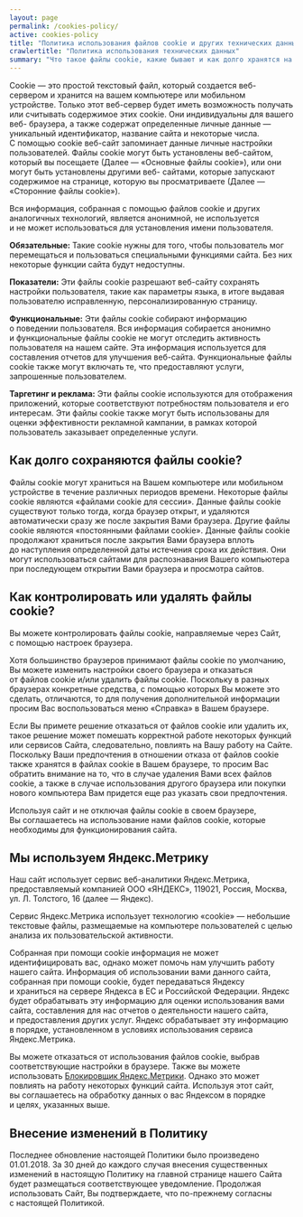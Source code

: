 ```yaml
---
layout: page
permalink: /cookies-policy/
active: cookies-policy
title: "Политика использования файлов cookie и других технических данных"
crawlertitle: "Политика использования технических данных"
summary: "Что такое файлы cookie, какие бывают и как долго хранятся на компьютере. Как можно управлять файлами cookie. Яндекс.Метрика."
---
```


Cookie&nbsp;&mdash; это простой текстовый файл, который создается веб-сервером и&nbsp;хранится на&nbsp;вашем компьютере или мобильном устройстве. Только этот веб-сервер будет иметь возможность получать или считывать содержимое этих сookie. Они индивидуальны для вашего веб- браузера, а&nbsp;также содержат определенные личные данные&nbsp;&mdash; уникальный идентификатор, название сайта и&nbsp;некоторые числа. С&nbsp;помощью cookie веб-сайт запоминает данные личные настройки пользователей. Файлы сookie могут быть установлены веб-сайтом, который вы&nbsp;посещаете (Далее&nbsp;&mdash; &laquo;Основные файлы сookie&raquo;), или они могут быть установлены другими веб- сайтами, которые запускают содержимое на&nbsp;странице, которую вы&nbsp;просматриваете (Далее&nbsp;&mdash; &laquo;Сторонние файлы сookie&raquo;).

Вся информация, собранная с&nbsp;помощью файлов cookie и&nbsp;других аналогичных технологий, является анонимной, не&nbsp;используется и&nbsp;не&nbsp;может использоваться для установления имени пользователя.

**Обязательные:** Такие сookie нужны для того, чтобы пользователь мог перемещаться и&nbsp;пользоваться специальными функциями сайта. Без них некоторые функции сайта будут недоступны.

**Показатели:** Эти файлы сookie разрешают веб-сайту сохранять настройки пользователя, такие как параметры языка, в&nbsp;итоге выдавая пользователю исправленную, персонализированную страницу.

**Функциональные:** Эти файлы сookie собирают информацию о&nbsp;поведении пользователя. Вся информация собирается анонимно и&nbsp;функциональные файлы сookie не&nbsp;могут отследить активность пользователя на&nbsp;нашем сайте. Эта информация используется для составления отчетов для улучшения веб-сайта. Функциональные файлы сookie также могут включать&nbsp;те, что предоставляют услуги, запрошенные пользователем.

**Таргетинг и&nbsp;реклама:** Эти файлы сookie используются для отображения приложений, которые соответствуют потребностям пользователя и&nbsp;его интересам. Эти файлы сookie также могут быть использованы для оценки эффективности рекламной кампании, в&nbsp;рамках которой пользователь заказывает определенные услуги.

Как долго сохраняются файлы cookie?
-----------------------------------
Файлы cookie могут храниться на&nbsp;Вашем компьютере или мобильном устройстве в&nbsp;течение различных периодов времени. Некоторые файлы cookie являются &laquo;файлами cookie для сессии&raquo;. Данные файлы cookie существуют только тогда, когда браузер открыт, и&nbsp;удаляются автоматически сразу&nbsp;же после закрытия Вами браузера. Другие файлы cookie являются &laquo;постоянными файлами cookie&raquo;. Данные файлы cookie продолжают храниться после закрытия Вами браузера вплоть до&nbsp;наступления определенной даты истечения срока их&nbsp;действия. Они могут использоваться сайтами для распознавания Вашего компьютера при последующем открытии Вами браузера и&nbsp;просмотра сайтов.

Как контролировать или удалять файлы cookie?
--------------------------------------------
Вы&nbsp;можете контролировать файлы cookie, направляемые через Сайт, с&nbsp;помощью настроек браузера.

Хотя большинство браузеров принимают файлы cookie по&nbsp;умолчанию, Вы&nbsp;можете изменить настройки своего браузера и&nbsp;отказаться от&nbsp;файлов cookie и/или удалить файлы cookie. Поскольку в&nbsp;разных браузерах конкретные средства, с&nbsp;помощью которых&nbsp;Вы можете это сделать, отличаются, то&nbsp;для получения дополнительной информации просим Вас воспользоваться меню &laquo;Справка&raquo; в&nbsp;Вашем браузере.

Если Вы&nbsp;примете решение отказаться от&nbsp;файлов cookie или удалить&nbsp;их, такое решение может помешать корректной работе некоторых функций или сервисов Сайта, следовательно, повлиять на&nbsp;Вашу работу на&nbsp;Сайте. Поскольку Ваши предпочтения в
отношении отказа от&nbsp;файлов cookie также хранятся в&nbsp;файлах cookie в&nbsp;Вашем браузере, то&nbsp;просим Вас обратить внимание на&nbsp;то, что в&nbsp;случае удаления Вами всех файлов cookie, а&nbsp;также в&nbsp;случае использования другого браузера или покупки нового компьютера Вам придется еще раз указать свои предпочтения.

Используя сайт и&nbsp;не&nbsp;отключая файлы cookie в&nbsp;своем браузере, Вы&nbsp;соглашаетесь на&nbsp;использование нами файлов cookie, которые необходимы для функционирования сайта.

Мы&nbsp;используем Яндекс.Метрику
---------------------------------
Наш сайт использует сервис веб-аналитики Яндекс.Метрика, предоставляемый компанией ООО &laquo;ЯНДЕКС&raquo;, 119021, Россия, Москва, ул. Л.&nbsp;Толстого, 16&nbsp;(далее&nbsp;&mdash; Яндекс).

Сервис Яндекс.Метрика использует технологию &laquo;cookie&raquo;&nbsp;&mdash; небольшие текстовые файлы, размещаемые на&nbsp;компьютере пользователей с&nbsp;целью анализа их&nbsp;пользовательской активности.

Собранная при помощи cookie информация не&nbsp;может идентифицировать вас, однако может помочь нам улучшить работу нашего сайта. Информация об&nbsp;использовании вами данного сайта, собранная при помощи cookie, будет передаваться Яндексу и&nbsp;храниться на&nbsp;сервере Яндекса в&nbsp;ЕС и&nbsp;Российской Федерации. Яндекс будет обрабатывать эту информацию для оценки использования вами сайта, составления для нас отчетов о&nbsp;деятельности нашего сайта, и&nbsp;предоставления других услуг. Яндекс обрабатывает эту информацию в&nbsp;порядке, установленном в&nbsp;условиях использования сервиса Яндекс.Метрика.

Вы&nbsp;можете отказаться от&nbsp;использования файлов cookie, выбрав соответствующие настройки в&nbsp;браузере. Также вы&nbsp;можете использовать [Блокировщик Яндекс.Метрики][metrica]. Однако это может повлиять на&nbsp;работу некоторых функций сайта. Используя этот сайт, вы&nbsp;соглашаетесь на&nbsp;обработку данных о&nbsp;вас Яндексом в&nbsp;порядке и&nbsp;целях, указанных выше.

Внесение изменений в&nbsp;Политику
----------------------------------
Последнее обновление настоящей Политики было произведено 01.01.2018. За&nbsp;30&nbsp;дней до&nbsp;каждого случая внесения существенных изменений в&nbsp;настоящую Политику на&nbsp;главной странице нашего Сайта будет размещаться соответствующее уведомление. Продолжая использовать Сайт, Вы&nbsp;подтверждаете, что по-прежнему согласны с&nbsp;настоящей Политикой.



[metrica]: https://yandex.ru/support/metrika/general/opt-out.html